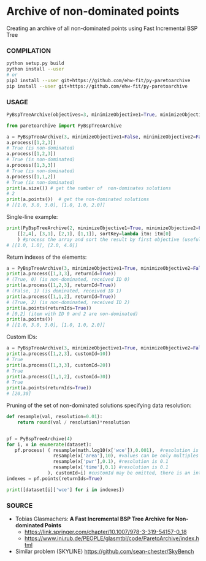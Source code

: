 # Archive of non-dominated points

Creating an archive of all non-dominated points using Fast Incremental BSP Tree

### COMPILATION

```bash
python setup.py build
python install --user
# or
pip3 install --user git+https://github.com/ehw-fit/py-paretoarchive
pip install --user git+https://github.com/ehw-fit/py-paretoarchive
```

### USAGE

```python
PyBspTreeArchive(objectives=3, minimizeObjective1=True, minimizeObjective2=True, minimizeObjective3=True, minimizeObjective4=True)
```

```python
from paretoarchive import PyBspTreeArchive

a = PyBspTreeArchive(3, minimizeObjective1=False, minimizeObjective2=False, minimizeObjective3=True)
a.process([1,2,3]) 
# True (is non-dominated)
a.process([1,2,3])
# True (is non-dominated)
a.process([1,3,3])
# True (is non-dominated)
a.process([1,1,2])
# True (is non-dominated)
print(a.size()) # get the number of  non-dominates solutions
# 2
print(a.points())  # get the non-dominated solutions
# [[1.0, 3.0, 3.0], [1.0, 1.0, 2.0]]
```

Single-line example:
```python
print(PyBspTreeArchive(2, minimizeObjective1=True, minimizeObjective2=False).filter( 
    [[2,4], [3,1], [2,1], [1,1]], sortKey=lambda itm: itm[0]
    ) #process the array and sort the result by first objective (useful for plotting)
# [[1.0, 1.0], [2.0, 4.0]]
```


Return indexes of the elements:

```python
a = PyBspTreeArchive(3, minimizeObjective1=True, minimizeObjective2=False)
print(a.process([1,3,3], returnId=True))
# (True, 0) (is non-dominated, received ID 0)
print(a.process([1,2,3], returnId=True))
# (False, 1) (is dominated, received ID 1)
print(a.process([1,1,2], returnId=True))
# (True, 2) (is non-dominated, received ID 2)
print(a.points(returnIds=True))
# [0,2] (item with ID 0 and 2 are non-dominated)
print(a.points())
# [[1.0, 3.0, 3.0], [1.0, 1.0, 2.0]]
```

Custom IDs:

```python
a = PyBspTreeArchive(3, minimizeObjective1=True, minimizeObjective2=False)
print(a.process([1,2,3], customId=10))
# True
print(a.process([1,3,3], customId=20))
# True
print(a.process([1,1,2], customId=30))
# True
print(a.points(returnIds=True))
# [20,30]
```

Pruning of the set of non-dominated solutions specifying data resolution:

```python
def resample(val, resolution=0.01):
    return round(val / resolution)*resolution


pf = PyBspTreeArchive(4)
for i, x in enumerate(dataset):
   pf.process( ( resample(math.log10(x['wce']),0.001),  #resolution is 0.001
                 resample(x['area'],10), #values can be only multiples of 10
                 resample(x['pwr'],0.1), #resolution is 0.1
                 resample(x['time'],0.1) #resolution is 0.1
               ), customId=i) #customId may be omitted, there is an internal counter initialized to 0
indexes = pf.points(returnIds=True)

print([dataset[i]['wce'] for i in indexes])
```

### SOURCE

* Tobias Glasmachers: **A Fast Incremental BSP Tree Archive for Non-dominated Points**
  * https://link.springer.com/chapter/10.1007/978-3-319-54157-0_18
  * https://www.ini.rub.de/PEOPLE/glasmtbl/code/ParetoArchive/index.html
* Similar problem (SKYLINE)
  https://github.com/sean-chester/SkyBench

